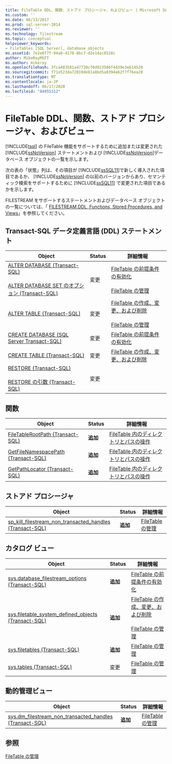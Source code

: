 ```yaml
---
title: FileTable DDL、関数、ストアド プロシージャ、およびビュー | Microsoft Docs
ms.custom: ''
ms.date: 06/13/2017
ms.prod: sql-server-2014
ms.reviewer: ''
ms.technology: filestream
ms.topic: conceptual
helpviewer_keywords:
- FileTables [SQL Server], database objects
ms.assetid: 7e2e0f7f-94a8-4178-8bc7-d2e14ac8528c
author: MikeRayMSFT
ms.author: mikeray
ms.openlocfilehash: 3fca483581a47720cf0d923506f4439e3e614520
ms.sourcegitcommit: f71e523da72019de81a8bd5a0394a62f7f76ea20
ms.translationtype: MT
ms.contentlocale: ja-JP
ms.lasthandoff: 06/17/2020
ms.locfileid: "84955312"
---
```

# <a name="filetable-ddl-functions-stored-procedures-and-views"></a>FileTable DDL、関数、ストアド プロシージャ、およびビュー
  [!INCLUDE[tsql](../../includes/tsql-md.md)] の FileTable 機能をサポートするために追加または変更された [!INCLUDE[ssNoVersion](../../includes/ssnoversion-md.md)] ステートメントおよび [!INCLUDE[ssNoVersion](../../includes/ssnoversion-md.md)]データベース オブジェクトの一覧を示します。  
  
 次の表の「状態」列は、その項目が [!INCLUDE[ssSQL11](../../includes/sssql11-md.md)]で新しく導入された項目であるか、 [!INCLUDE[ssNoVersion](../../includes/ssnoversion-md.md)] の以前のバージョンからあり、セマンティック検索をサポートするために [!INCLUDE[ssSQL11](../../includes/sssql11-md.md)] で変更された項目であるかを示します。  
  
 FILESTREAM をサポートするステートメントおよびデータベース オブジェクトの一覧については、「 [FILESTREAM DDL, Functions, Stored Procedures, and Views](../views/views.md)」を参照してください。  
  
##  <a name="transact-sql-data-definition-language-ddl-statements"></a><a name="ddl"></a> Transact-SQL データ定義言語 (DDL) ステートメント  
  
|Object|Status|詳細情報|  
|------------|------------|----------------------|  
|[ALTER DATABASE &#40;Transact-SQL&#41;](/sql/t-sql/statements/alter-database-transact-sql)<br /><br /> [ALTER DATABASE SET のオプション &#40;Transact-SQL&#41;](/sql/t-sql/statements/alter-database-transact-sql-set-options)|変更|[FileTable の前提条件の有効化](enable-the-prerequisites-for-filetable.md)<br /><br /> [FileTable の管理](manage-filetables.md)|  
|[ALTER TABLE &#40;Transact-SQL&#41;](/sql/t-sql/statements/alter-table-transact-sql)|変更|[FileTable の作成、変更、および削除](create-alter-and-drop-filetables.md)<br /><br /> [FileTable の管理](manage-filetables.md)|  
|[CREATE DATABASE &#40;SQL Server Transact-SQL&#41;](/sql/t-sql/statements/create-database-sql-server-transact-sql)|変更|[FileTable の前提条件の有効化](enable-the-prerequisites-for-filetable.md)|  
|[CREATE TABLE &#40;Transact-SQL&#41;](/sql/t-sql/statements/create-table-transact-sql)|変更|[FileTable の作成、変更、および削除](create-alter-and-drop-filetables.md)|  
|[RESTORE &#40;Transact-SQL&#41;](/sql/t-sql/statements/restore-statements-transact-sql)<br /><br /> [RESTORE の引数 &#40;Transact-SQL&#41;](/sql/t-sql/statements/restore-statements-arguments-transact-sql)|変更||  
  
##  <a name="functions"></a><a name="func"></a> 関数  
  
|Object|Status|詳細情報|  
|------------|------------|----------------------|  
|[FileTableRootPath &#40;Transact-SQL&#41;](/sql/relational-databases/system-functions/filetablerootpath-transact-sql)|**追加**|[FileTable 内のディレクトリとパスの操作](work-with-directories-and-paths-in-filetables.md)|  
|[GetFileNamespacePath &#40;Transact-SQL&#41;](/sql/relational-databases/system-functions/getfilenamespacepath-transact-sql)|**追加**|[FileTable 内のディレクトリとパスの操作](work-with-directories-and-paths-in-filetables.md)|  
|[GetPathLocator &#40;Transact-SQL&#41;](/sql/relational-databases/system-functions/getpathlocator-transact-sql)|**追加**|[FileTable 内のディレクトリとパスの操作](work-with-directories-and-paths-in-filetables.md)|  
  
##  <a name="stored-procedures"></a><a name="sproc"></a> ストアド プロシージャ  
  
|Object|Status|詳細情報|  
|------------|------------|----------------------|  
|[sp_kill_filestream_non_transacted_handles &#40;Transact-SQL&#41;](/sql/relational-databases/system-stored-procedures/filestream-and-filetable-sp-kill-filestream-non-transacted-handles)|**追加**|[FileTable の管理](manage-filetables.md)|  
  
##  <a name="catalog-views"></a><a name="cv"></a> カタログ ビュー  
  
|Object|Status|詳細情報|  
|------------|------------|----------------------|  
|[sys.database_filestream_options &#40;Transact-SQL&#41;](/sql/relational-databases/system-catalog-views/sys-database-filestream-options-transact-sql)|**追加**|[FileTable の前提条件の有効化](enable-the-prerequisites-for-filetable.md)|  
|[sys.filetable_system_defined_objects &#40;Transact-SQL&#41;](/sql/relational-databases/system-catalog-views/sys-filetable-system-defined-objects-transact-sql)|**追加**|[FileTable の作成、変更、および削除](create-alter-and-drop-filetables.md)<br /><br /> [FileTable の管理](manage-filetables.md)|  
|[sys.filetables &#40;Transact-SQL&#41;](/sql/relational-databases/system-catalog-views/sys-filetables-transact-sql)|**追加**|[FileTable の管理](manage-filetables.md)|  
|[sys.tables &#40;Transact-SQL&#41;](/sql/relational-databases/system-catalog-views/sys-tables-transact-sql)|変更|[FileTable の管理](manage-filetables.md)|  
  
##  <a name="dynamic-management-views"></a><a name="dmv"></a> 動的管理ビュー  
  
|Object|Status|詳細情報|  
|------------|------------|----------------------|  
|[sys.dm_filestream_non_transacted_handles &#40;Transact-SQL&#41;](/sql/relational-databases/system-dynamic-management-views/sys-dm-filestream-non-transacted-handles-transact-sql)|**追加**|[FileTable の管理](manage-filetables.md)|  
  
## <a name="see-also"></a>参照  
 [FileTable の管理](manage-filetables.md)  
  
  

